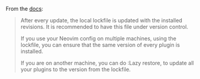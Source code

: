 From the [docs](https://github.com/folke/lazy.nvim?tab=readme-ov-file#-lockfile-lazy-lockjson):

> After every update, the local lockfile is updated with the installed revisions. It is recommended to have this file under version control.
> 
> If you use your Neovim config on multiple machines, using the lockfile, you can ensure that the same version of every plugin is installed.
> 
> If you are on another machine, you can do :Lazy restore, to update all your plugins to the version from the lockfile.

